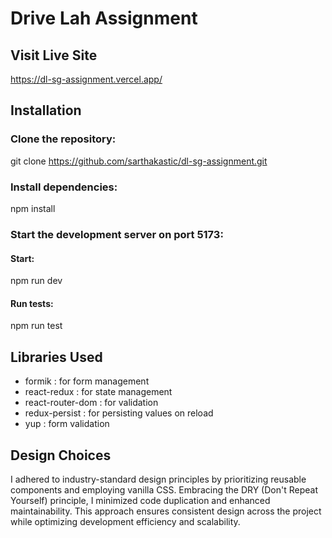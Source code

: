 # Drive Lah Assignment

## Visit Live Site

https://dl-sg-assignment.vercel.app/

## Installation

### Clone the repository:

git clone https://github.com/sarthakastic/dl-sg-assignment.git

### Install dependencies:

npm install

### Start the development server on port 5173:

#### Start:

npm run dev

#### Run tests:

npm run test

## Libraries Used

- formik : for form management
- react-redux : for state management
- react-router-dom : for validation
- redux-persist : for persisting values on reload
- yup : form validation

## Design Choices

I adhered to industry-standard design principles by prioritizing reusable components and employing vanilla CSS. Embracing the DRY (Don't Repeat Yourself) principle, I minimized code duplication and enhanced maintainability. This approach ensures consistent design across the project while optimizing development efficiency and scalability.
